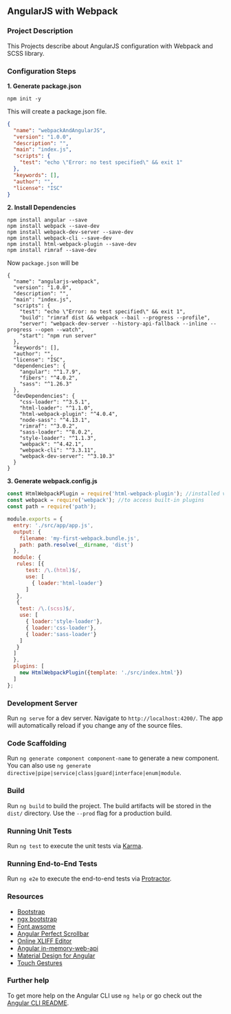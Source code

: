 ## AngularJS with Webpack 



### Project Description

This Projects describe about AngularJS configuration with Webpack and SCSS library.


### Configuration Steps

**1. Generate package.json**  
```
npm init -y
```
This will create a package.json file.
```json
{
  "name": "webpackAndAngularJS",
  "version": "1.0.0",
  "description": "",
  "main": "index.js",
  "scripts": {
    "test": "echo \"Error: no test specified\" && exit 1"
  },
  "keywords": [],
  "author": "",
  "license": "ISC"
}
```

**2. Install Dependencies**  
```
npm install angular --save
npm install webpack --save-dev
npm install webpack-dev-server --save-dev
npm install webpack-cli --save-dev
npm install html-webpack-plugin --save-dev
npm install rimraf --save-dev
```
Now `package.json` will be
```
{
  "name": "angularjs-webpack",
  "version": "1.0.0",
  "description": "",
  "main": "index.js",
  "scripts": {
    "test": "echo \"Error: no test specified\" && exit 1",
    "build": "rimraf dist && webpack --bail --progress --profile",
    "server": "webpack-dev-server --history-api-fallback --inline --progress --open --watch",
    "start": "npm run server"
  },
  "keywords": [],
  "author": "",
  "license": "ISC",
  "dependencies": {
    "angular": "^1.7.9",
    "fibers": "^4.0.2",
    "sass": "^1.26.3"
  },
  "devDependencies": {
    "css-loader": "^3.5.1",
    "html-loader": "^1.1.0",
    "html-webpack-plugin": "^4.0.4",
    "node-sass": "^4.13.1",
    "rimraf": "^3.0.2",
    "sass-loader": "^8.0.2",
    "style-loader": "^1.1.3",
    "webpack": "^4.42.1",
    "webpack-cli": "^3.3.11",
    "webpack-dev-server": "^3.10.3"
  }
}
```
**3. Generate webpack.config.js**

```javascript
const HtmlWebpackPlugin = require('html-webpack-plugin'); //installed via npm
const webpack = require('webpack'); //to access built-in plugins
const path = require('path');

module.exports = {
  entry: './src/app/app.js',
  output: {
    filename: 'my-first-webpack.bundle.js',
    path: path.resolve(__dirname, 'dist')
  },
  module: {
   rules: [{ 
      test: /\.(html)$/, 
      use: [
        { loader:'html-loader'}
      ]
   },
   { 
    test: /\.(scss)$/, 
    use: [
      { loader:'style-loader'},
      { loader:'css-loader'},
      { loader:'sass-loader'}
    ]
   }
  ]
  },
  plugins: [
    new HtmlWebpackPlugin({template: './src/index.html'})
  ]
};
```

### Development Server

Run `ng serve` for a dev server. Navigate to `http://localhost:4200/`. The app will automatically reload if you change any of the source files.

### Code Scaffolding

Run `ng generate component component-name` to generate a new component. You can also use `ng generate directive|pipe|service|class|guard|interface|enum|module`.

### Build

Run `ng build` to build the project. The build artifacts will be stored in the `dist/` directory. Use the `--prod` flag for a production build.

### Running Unit Tests

Run `ng test` to execute the unit tests via [Karma](https://karma-runner.github.io).

### Running End-to-End Tests

Run `ng e2e` to execute the end-to-end tests via [Protractor](http://www.protractortest.org/).


### Resources

*   [Bootstrap](https://getbootstrap.com/)
*   [ngx bootstrap](https://valor-software.com/ngx-bootstrap/)
*   [Font awsome](http://fontawesome.io/)
*   [Angular Perfect Scrollbar](https://github.com/zefoy/ngx-perfect-scrollbar)
*   [Online XLIFF Editor](http://xliff.brightec.co.uk/)
*   [Angular in-memory-web-api](https://github.com/angular/in-memory-web-api#readme)
*   [Material Design for Angular](https://github.com/angular/components#readme)
*   [Touch Gestures](http://hammerjs.github.io/)

### Further help

To get more help on the Angular CLI use `ng help` or go check out the [Angular CLI README](https://github.com/angular/angular.js/blob/master/README.md).

